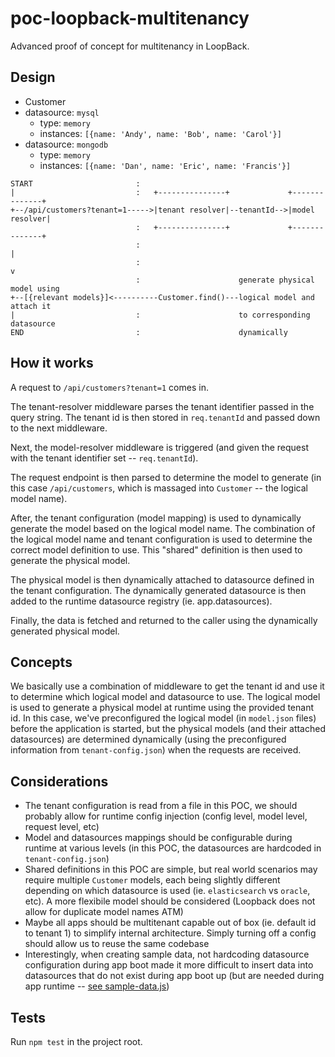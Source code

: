 # poc-loopback-multitenancy

Advanced proof of concept for multitenancy in LoopBack.

## Design

- Customer
 - datasource: `mysql`
   - type: `memory`
   - instances: `[{name: 'Andy', name: 'Bob', name: 'Carol'}]`
 - datasource: `mongodb`
   - type: `memory`
   - instances: `[{name: 'Dan', name: 'Eric', name: 'Francis'}]`

```
START                       :
|                           :   +---------------+             +--------------+
+--/api/customers?tenant=1----->|tenant resolver|--tenantId-->|model resolver|
                            :   +---------------+             +--------------+
                            :                                         |
                            :                                         v
                            :                      generate physical model using
+--[{relevant models}]<----------Customer.find()---logical model and attach it
|                           :                      to corresponding datasource
END                         :                      dynamically
```

## How it works

A request to `/api/customers?tenant=1` comes in.

The tenant-resolver middleware parses the tenant identifier passed in the query
string. The tenant id is then stored in `req.tenantId` and passed down to the
next middleware.

Next, the model-resolver middleware is triggered (and given the request with the
tenant identifier set -- `req.tenantId`).

The request endpoint is then parsed to determine the model to generate (in this
case `/api/customers`, which is massaged into `Customer` -- the logical model
name).

After, the tenant configuration (model mapping) is used to dynamically generate
the model based on the logical model name. The combination of the logical model
name and tenant configuration is used to determine the correct model definition
to use. This "shared" definition is then used to generate the physical model.

The physical model is then dynamically attached to datasource defined in
the tenant configuration. The dynamically generated datasource is then added
to the runtime datasource registry (ie. app.datasources).

Finally, the data is fetched and returned to the caller using the dynamically
generated physical model.

## Concepts

We basically use a combination of middleware to get the tenant id and use it to
determine which logical model and datasource to use. The logical model is used
to generate a physical model at runtime using the provided tenant id. In this
case, we've preconfigured the logical model (in `model.json` files) before the
application is started, but the physical models (and their attached
datasources) are determined dynamically (using the preconfigured information
from `tenant-config.json`) when the requests are received.

## Considerations

- The tenant configuration is read from a file in this POC, we should probably
  allow for runtime config injection (config level, model level, request level,
  etc)
- Model and datasources mappings should be configurable during runtime at
  various levels (in this POC, the datasources are hardcoded in
  `tenant-config.json`)
- Shared definitions in this POC are simple, but real world scenarios may
  require multiple `Customer` models, each being slightly different depending on
  which datasource is used (ie. `elasticsearch` vs `oracle`, etc). A more
  flexibile model should be considered (Loopback does not allow for duplicate
  model names ATM)
- Maybe all apps should be multitenant capable out of box (ie. default id to
  tenant 1) to simplify internal architecture. Simply turning off a config should
  allow us to reuse the same codebase
- Interestingly, when creating sample data, not hardcoding datasource
  configuration during app boot made it more difficult to insert data into
  datasources that do not exist during app boot up (but are needed during app
  runtime -- [see sample-data.js](server/boot/sample-data.js#L8-L11))

## Tests

Run `npm test` in the project root.
